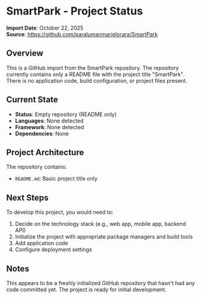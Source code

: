 # SmartPark - Project Status

**Import Date**: October 22, 2025  
**Source**: https://github.com/paralumanmarielorara/SmartPark

## Overview
This is a GitHub import from the SmartPark repository. The repository currently contains only a README file with the project title "SmartPark". There is no application code, build configuration, or project files present.

## Current State
- **Status**: Empty repository (README only)
- **Languages**: None detected
- **Framework**: None detected
- **Dependencies**: None

## Project Architecture
The repository contains:
- `README.md`: Basic project title only

## Next Steps
To develop this project, you would need to:
1. Decide on the technology stack (e.g., web app, mobile app, backend API)
2. Initialize the project with appropriate package managers and build tools
3. Add application code
4. Configure deployment settings

## Notes
This appears to be a freshly initialized GitHub repository that hasn't had any code committed yet. The project is ready for initial development.
